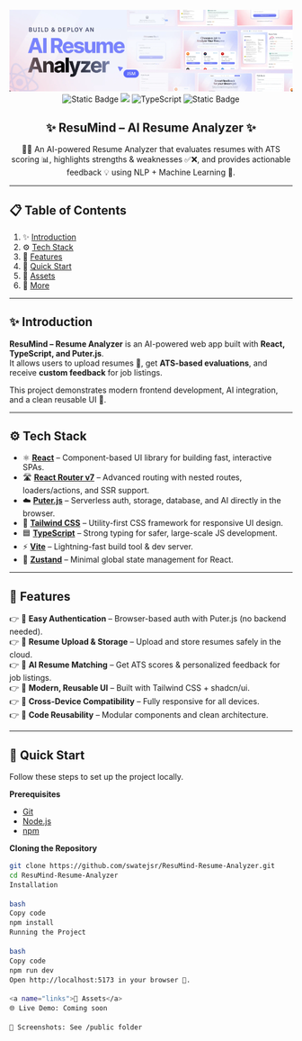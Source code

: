 <div align="center">
  <br />
    <img src="public/hero.png" alt="Project Banner">
  <br />

  <div>
    <img alt="Static Badge" src="https://img.shields.io/badge/React-4c84f3?style=for-the-badge&logo=react&logoColor=white">
    <img src="https://img.shields.io/badge/-Tailwind-38B2AC?style=for-the-badge&logo=tailwind-css&logoColor=white" />
    <img src="https://img.shields.io/badge/-TypeScript-black?style=for-the-badge&logoColor=white&logo=typescript&color=3178C6" alt="TypeScript" />
    <img alt="Static Badge" src="https://img.shields.io/badge/Puter.js-181758?style=for-the-badge&logoColor=white">
  </div>

  <h2 align="center">✨ ResuMind – AI Resume Analyzer ✨</h2>
  <p align="center">📄🤖 An AI-powered Resume Analyzer that evaluates resumes with ATS scoring 📊, highlights strengths & weaknesses ✅❌, and provides actionable feedback 💡 using NLP + Machine Learning 🧠.</p>
</div>

---

## 📋 <a name="table">Table of Contents</a>

1. ✨ [Introduction](#introduction)
2. ⚙️ [Tech Stack](#tech-stack)
3. 🔋 [Features](#features)
4. 🤸 [Quick Start](#quick-start)
5. 🔗 [Assets](#links)
6. 🚀 [More](#more)

---

## <a name="introduction">✨ Introduction</a>

**ResuMind – Resume Analyzer** is an AI-powered web app built with **React, TypeScript, and Puter.js**.  
It allows users to upload resumes 📄, get **ATS-based evaluations**, and receive **custom feedback** for job listings.  

This project demonstrates modern frontend development, AI integration, and a clean reusable UI 🎨.

---

## <a name="tech-stack">⚙️ Tech Stack</a>

- ⚛️ **[React](https://react.dev/)** – Component-based UI library for building fast, interactive SPAs.  
- 🛣️ **[React Router v7](https://reactrouter.com/)** – Advanced routing with nested routes, loaders/actions, and SSR support.  
- ☁️ **[Puter.js](https://jsm.dev/resumind-puterjs)** – Serverless auth, storage, database, and AI directly in the browser.  
- 🎨 **[Tailwind CSS](https://tailwindcss.com/)** – Utility-first CSS framework for responsive UI design.  
- 🟦 **[TypeScript](https://www.typescriptlang.org/)** – Strong typing for safer, large-scale JS development.  
- ⚡ **[Vite](https://vite.dev/)** – Lightning-fast build tool & dev server.  
- 🐻 **[Zustand](https://github.com/pmndrs/zustand)** – Minimal global state management for React.  

---

## <a name="features">🔋 Features</a>

👉 🔐 **Easy Authentication** – Browser-based auth with Puter.js (no backend needed).  
👉 📄 **Resume Upload & Storage** – Upload and store resumes safely in the cloud.  
👉 🤖 **AI Resume Matching** – Get ATS scores & personalized feedback for job listings.  
👉 🎨 **Modern, Reusable UI** – Built with Tailwind CSS + shadcn/ui.  
👉 📱 **Cross-Device Compatibility** – Fully responsive for all devices.  
👉 🧩 **Code Reusability** – Modular components and clean architecture.  

---

## <a name="quick-start">🤸 Quick Start</a>

Follow these steps to set up the project locally.

**Prerequisites**
- [Git](https://git-scm.com/)  
- [Node.js](https://nodejs.org/en)  
- [npm](https://www.npmjs.com/)  

**Cloning the Repository**
```bash
git clone https://github.com/swatejsr/ResuMind-Resume-Analyzer.git
cd ResuMind-Resume-Analyzer
Installation

bash
Copy code
npm install
Running the Project

bash
Copy code
npm run dev
Open http://localhost:5173 in your browser 🚀.

<a name="links">🔗 Assets</a>
🌐 Live Demo: Coming soon

📸 Screenshots: See /public folder
